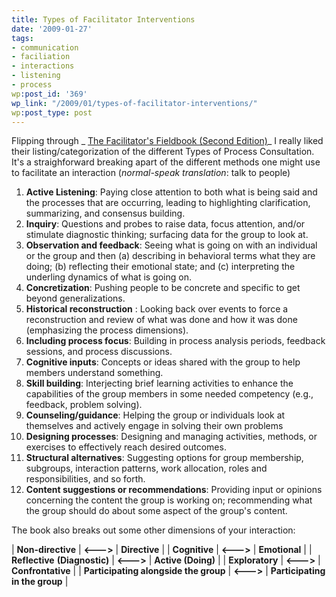 ```yaml
---
title: Types of Facilitator Interventions
date: '2009-01-27'
tags:
- communication
- faciliation
- interactions
- listening
- process
wp:post_id: '369'
wp_link: "/2009/01/types-of-facilitator-interventions/"
wp:post_type: post
---
```


Flipping through _ [The Facilitator's Fieldbook (Second Edition)](http://www.amazon.com/Facilitators-Fieldbook-2nd-Tom-Justice/dp/0814473148/ref=sr_1_1?ie=UTF8&s=books&qid=1233072760&sr=1-1)_ I really liked their listing/categorization of the different Types of Process Consultation.  It's a straighforward breaking apart of the different methods one might use to facilitate an interaction (_normal-speak translation_: talk to people)

>
1. **Active Listening**: Paying close attention to both what is being said and the processes that are occurring, leading to highlighting clarification, summarizing, and consensus building.
2. **Inquiry**: Questions and probes to raise data, focus attention, and/or stimulate diagnostic thinking; surfacing data for the group to look at.
3. **Observation and feedback**: Seeing what is going on with an individual or the group and then (a) describing in behavioral terms what they are doing; (b) reflecting their emotional state; and (c) interpreting the underling dynamics of what is going on.
4. **Concretization**: Pushing people to be concrete and specific to get beyond generalizations.
5. **Historical reconstruction** : Looking back over events to force a reconstruction and review of what was done and how it was done (emphasizing the process dimensions).
6. **Including process focus**: Building in process analysis periods, feedback sessions, and process discussions.
7. **Cognitive inputs**: Concepts or ideas shared with the group to help members understand something.
8. **Skill building**: Interjecting brief learning activities to enhance the capabilities of the group members in some needed competency (e.g., feedback, problem solving).
9. **Counseling/guidance**: Helping the group or individuals look at themselves and actively engage in solving their own problems
10. **Designing processes**: Designing and managing activities, methods, or exercises to effectively reach desired outcomes.
11. **Structural alternatives**: Suggesting options for group membership, subgroups, interaction patterns, work allocation, roles and responsibilities, and so forth.
12. **Content suggestions or recommendations**: Providing input or opinions concerning the content the group is working on; recommending what the group should do about some aspect of the group's content.

The book also breaks out some other dimensions of your interaction:

| **Non-directive** | **<--->** | **Directive** |
| **Cognitive** | **<--->** | **Emotional** |
| **Reflective**
**(Diagnostic)** | **<--->** | **Active
(Doing)** |
| **Exploratory** | **<--->** | **Confrontative** |
| **Participating
alongside the group** | **<--->** | **Participating in the group** |
